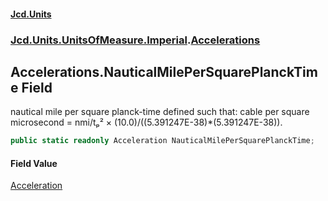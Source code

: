 #### [Jcd.Units](index.md 'index')
### [Jcd.Units.UnitsOfMeasure.Imperial](Jcd.Units.UnitsOfMeasure.Imperial.md 'Jcd.Units.UnitsOfMeasure.Imperial').[Accelerations](Accelerations.md 'Jcd.Units.UnitsOfMeasure.Imperial.Accelerations')

## Accelerations.NauticalMilePerSquarePlanckTime Field

nautical mile per square planck-time defined such that: cable per square microsecond = nmi/tₚ² ×
(10.0)/((5.391247E-38)*(5.391247E-38)).

```csharp
public static readonly Acceleration NauticalMilePerSquarePlanckTime;
```

#### Field Value
[Acceleration](Acceleration.md 'Jcd.Units.UnitTypes.Acceleration')